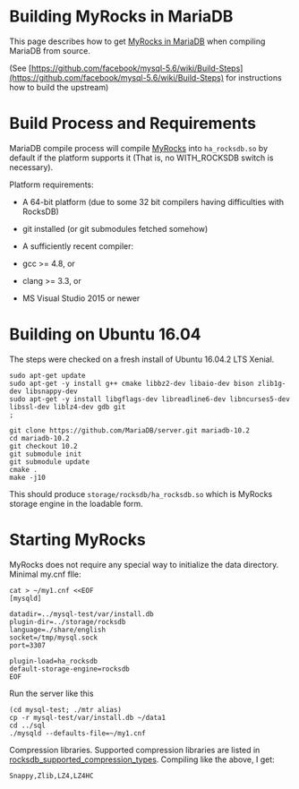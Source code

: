 # Building MyRocks in MariaDB

This page describes how to get [MyRocks in MariaDB](myrocks-and-replication.md) when compiling MariaDB from source.

(See [https://github.com/facebook/mysql-5.6/wiki/Build-Steps](https://github.com/facebook/mysql-5.6/wiki/Build-Steps) for instructions how to build the upstream)

#

# Build Process and Requirements

MariaDB compile process will compile [MyRocks](myrocks-and-replication.md) into `ha_rocksdb.so` by default if the platform supports it (That is, no WITH_ROCKSDB switch is necessary).

Platform requirements:

* A 64-bit platform (due to some 32 bit compilers having difficulties with RocksDB)
* git installed (or git submodules fetched somehow)
* A sufficiently recent compiler:

 * gcc >= 4.8, or
 * clang >= 3.3, or
 * MS Visual Studio 2015 or newer

#

# Building on Ubuntu 16.04

The steps were checked on a fresh install of Ubuntu 16.04.2 LTS Xenial.

```
sudo apt-get update
sudo apt-get -y install g++ cmake libbz2-dev libaio-dev bison zlib1g-dev libsnappy-dev 
sudo apt-get -y install libgflags-dev libreadline6-dev libncurses5-dev libssl-dev liblz4-dev gdb git
;
```

```
git clone https://github.com/MariaDB/server.git mariadb-10.2
cd mariadb-10.2
git checkout 10.2
git submodule init
git submodule update
cmake .
make -j10
```

This should produce `storage/rocksdb/ha_rocksdb.so` which is MyRocks storage engine in the loadable form.

#

# Starting MyRocks

MyRocks does not require any special way to initialize the data directory.
Minimal my.cnf flle:

```
cat > ~/my1.cnf <<EOF
[mysqld]

datadir=../mysql-test/var/install.db
plugin-dir=../storage/rocksdb
language=./share/english
socket=/tmp/mysql.sock
port=3307

plugin-load=ha_rocksdb
default-storage-engine=rocksdb
EOF
```

Run the server like this

```
(cd mysql-test; ./mtr alias)
cp -r mysql-test/var/install.db ~/data1
cd ../sql
./mysqld --defaults-file=~/my1.cnf
```

Compression libraries.
Supported compression libraries are listed in [rocksdb_supported_compression_types](myrocks-system-variables.md#rocksdb_supported_compression_types). Compiling like the above, I get:

```
Snappy,Zlib,LZ4,LZ4HC
```